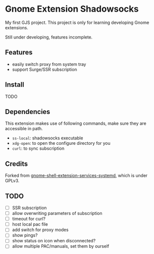 Gnome Extension Shadowsocks
===========================

My first GJS project. This project is only for learning developing Gnome extensions.

Still under developing, features incomplete.

## Features

- easily switch proxy from system tray
- support Surge/SSR subscription

## Install

TODO

## Dependencies

This extension makes use of following commands, make sure they are accessible in path.

- `ss-local`: shadowsocks executable
- `xdg-open`: to open the configure directory for you
- `curl`: to sync subscription

## Credits

Forked from [gnome-shell-extension-services-systemd](https://github.com/petres/gnome-shell-extension-services-systemd),
which is under GPLv3.

## TODO

- [ ] SSR subscription
- [ ] allow overwriting parameters of subscription
- [ ] timeout for curl?
- [ ] host local pac file
- [ ] add switch for proxy modes
- [ ] show pings?
- [ ] show status on icon when disconnected?
- [ ] allow multiple PAC/manuals, set them by ourself
